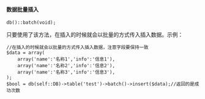 #### 数据批量插入
```
db()::batch(void);
```
只要使用了该方法，在插入的时候就会以批量的方式传入插入数据。示例：
```
//在插入的时候就会以批量的方式传入插入数据，注意字段要保持一致
$data = array(
    array('name':'名称1','info':'信息1'),
    array('name':'名称2','info':'信息2'),
    array('name':'名称3','info':'信息3'),
);
$bool = db(self::DB)->table('test')->batch()->insert($data);//返回的是成功次数
```
